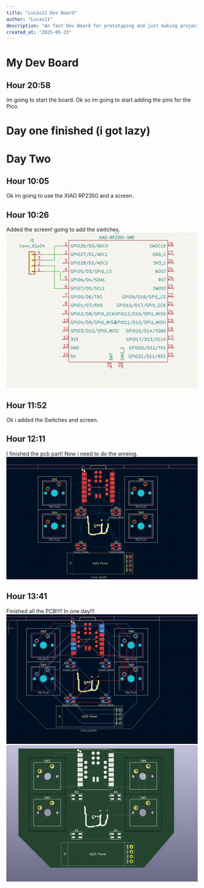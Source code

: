 ```yaml
---
title: "Lucas11 Dev Board"
author: "Lucas11"
description: "An fast Dev Board for prototyping and just making projects without soldering every time."
created_at: "2025-05-23"
---
```

# My Dev Board
## Hour 20:58
Im going to start the board.
Ok so im going to start adding the pins for the Pico.
# Day one finished (i got lazy)
# Day Two
## Hour 10:05
Ok im going to use the XIAO RP2350 and a screen.
## Hour 10:26
Added the screen! going to add the switches.
![the circuit](assets/image.png)
## Hour 11:52
Ok i added the Switches and screen.
## Hour 12:11
I finished the pcb part! Now i need to do the wireing.
![pcb](assets/image2.png)
## Hour 13:41
Finished all the PCB!!!!
In one day!!!
![finished pcb](assets/image3.png)
![3d pcb](assets/image4.png)

